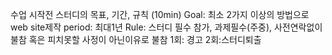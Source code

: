수업 시작전 스터디의 목표, 기간, 규칙 (10min) Goal: 최소 2가지 이상의 방법으로 web site제작 period: 최대1년 Rule: 스터디 필수 참가, 과제필수(주중),      사전연락없이 불참 혹은 피치못할 사정이 아닌이유로 불참 1회: 경고 2회:스터디퇴출
